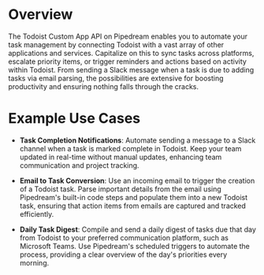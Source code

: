 # Overview

The Todoist Custom App API on Pipedream enables you to automate your task management by connecting Todoist with a vast array of other applications and services. Capitalize on this to sync tasks across platforms, escalate priority items, or trigger reminders and actions based on activity within Todoist. From sending a Slack message when a task is due to adding tasks via email parsing, the possibilities are extensive for boosting productivity and ensuring nothing falls through the cracks.

# Example Use Cases

- **Task Completion Notifications**: Automate sending a message to a Slack channel when a task is marked complete in Todoist. Keep your team updated in real-time without manual updates, enhancing team communication and project tracking.

- **Email to Task Conversion**: Use an incoming email to trigger the creation of a Todoist task. Parse important details from the email using Pipedream's built-in code steps and populate them into a new Todoist task, ensuring that action items from emails are captured and tracked efficiently.

- **Daily Task Digest**: Compile and send a daily digest of tasks due that day from Todoist to your preferred communication platform, such as Microsoft Teams. Use Pipedream's scheduled triggers to automate the process, providing a clear overview of the day's priorities every morning.
